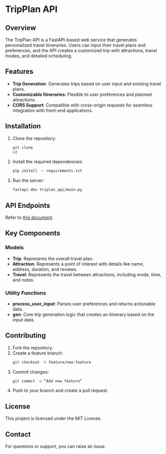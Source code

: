 # TripPlan API

## Overview

The TripPlan API is a FastAPI-based web service that generates personalized travel itineraries. Users can input 
their travel plans and preferences, and the API creates a customized trip with attractions, travel modes, and 
detailed scheduling.

## Features

*   **Trip Generation**: Generates trips based on user input and existing travel plans.
*   **Customizable Itineraries**: Flexible to user preferences and planned attractions.
*   **CORS Support**: Compatible with cross-origin requests for seamless integration with front-end applications.

## Installation

1.  Clone the repository:
    ```bash
    git clone 
    cd 
    ```
2.  Install the required dependencies:
    ```bash
    pip install -r requirements.txt
    ```
3.  Run the server:
    ```bash
    fastapi dev triplan_api/main.py
    ```

## API Endpoints

Refer to [this document](https://triplan-api.vercel.app/docs#/).

## Key Components

### Models

*   **Trip**: Represents the overall travel plan.
*   **Attraction**: Represents a point of interest with details like name, address, duration, and reviews.
*   **Travel**: Represents the travel between attractions, including mode, time, and notes.

### Utility Functions

*   **process_user_input**: Parses user preferences and returns actionable data.
*   **gen**: Core trip generation logic that creates an itinerary based on the input data.

## Contributing

1.  Fork the repository.
2.  Create a feature branch:
    ```bash
    git checkout -b feature/new-feature
    ```
3.  Commit changes:
    ```bash
    git commit -m “Add new feature”
    ```
4.  Push to your branch and create a pull request.

## License

This project is licensed under the MIT License.

## Contact

For questions or support, you can raise an issue.
